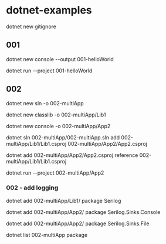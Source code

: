 # dotnet-examples

dotnet new gitignore

## 001

dotnet new console --output 001-helloWorld

dotnet run --project 001-helloWorld

## 002

dotnet new sln -o 002-multiApp

dotnet new classlib -o 002-multiApp/Lib1

dotnet new console -o 002-multiApp/App2

dotnet sln 002-multiApp/002-multiApp.sln add 002-multiApp/Lib1/Lib1.csproj 002-multiApp/App2/App2.csproj

dotnet add 002-multiApp/App2/App2.csproj reference 002-multiApp/Lib1/Lib1.csproj

dotnet run --project 002-multiApp/App2

### 002 - add logging

dotnet add  002-multiApp/Lib1/ package Serilog

dotnet add  002-multiApp/App2/ package Serilog.Sinks.Console

dotnet add  002-multiApp/App2/ package Serilog.Sinks.File

dotnet list 002-multiApp package
